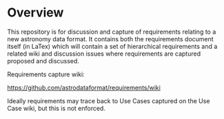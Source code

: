 
# Overview

This repository is for discussion and capture of requirements relating to 
a new astronomy data format. It contains both the requirements document
itself (in LaTex) which will contain a set of hierarchical requirements
and a related wiki and discussion issues where requirements are captured
proposed and discussed.

Requirements capture wiki: 

https://github.com/astrodataformat/requirements/wiki

Ideally requirements may trace back to Use Cases captured on the Use Case
wiki, but this is not enforced.

